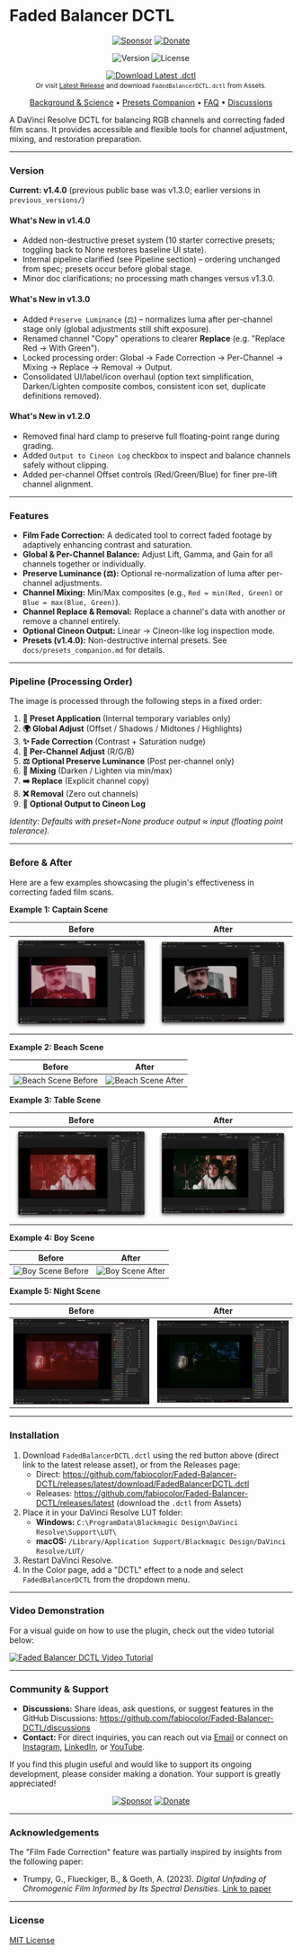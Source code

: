 # Faded Balancer DCTL

<p align="center">
  <a href="https://github.com/sponsors/fabiocolor"><img src="https://img.shields.io/badge/Sponsor-❤️-red?style=for-the-badge" alt="Sponsor"></a>
  <a href="https://paypal.me/fabiocolor"><img src="https://img.shields.io/badge/Donate-PayPal-blue?style=for-the-badge" alt="Donate"></a>
</p>

<p align="center">
  <img src="https://img.shields.io/badge/version-v1.4.0-blue" alt="Version">
  <img src="https://img.shields.io/badge/license-MIT-green" alt="License">
</p>

<p align="center">
  <a href="https://github.com/fabiocolor/Faded-Balancer-DCTL/releases/latest/download/FadedBalancerDCTL.dctl">
    <img src="https://img.shields.io/badge/Download%20Latest%20DCTL-Click%20to%20Install-red?style=for-the-badge" alt="Download Latest .dctl">
  </a>
  <br/>
  <small>
    Or visit <a href="https://github.com/fabiocolor/Faded-Balancer-DCTL/releases/latest">Latest Release</a> and download <code>FadedBalancerDCTL.dctl</code> from Assets.
  </small>
</p>

<p align="center">
  <a href="docs/BACKGROUND_FILM_FADING.md">Background & Science</a> •
  <a href="docs/presets_companion.md">Presets Companion</a> •
  <a href="docs/FAQ.md">FAQ</a> •
  <a href="https://github.com/fabiocolor/Faded-Balancer-DCTL/discussions">Discussions</a>
</p>

A DaVinci Resolve DCTL for balancing RGB channels and correcting faded film scans. It provides accessible and flexible tools for channel adjustment, mixing, and restoration preparation.

---

### Version

**Current: v1.4.0** (previous public base was v1.3.0; earlier versions in `previous_versions/`)

#### What's New in v1.4.0
- Added non-destructive preset system (10 starter corrective presets; toggling back to None restores baseline UI state).
- Internal pipeline clarified (see Pipeline section) – ordering unchanged from spec; presets occur before global stage.
- Minor doc clarifications; no processing math changes versus v1.3.0.

#### What's New in v1.3.0
- Added `Preserve Luminance` (⚖) – normalizes luma after per-channel stage only (global adjustments still shift exposure).
- Renamed channel "Copy" operations to clearer **Replace** (e.g. "Replace Red → With Green").
- Locked processing order: Global → Fade Correction → Per-Channel → Mixing → Replace → Removal → Output.
- Consolidated UI/label/icon overhaul (option text simplification, Darken/Lighten composite combos, consistent icon set, duplicate definitions removed).

#### What's New in v1.2.0
- Removed final hard clamp to preserve full floating-point range during grading.
- Added `Output to Cineon Log` checkbox to inspect and balance channels safely without clipping.
- Added per-channel Offset controls (Red/Green/Blue) for finer pre-lift channel alignment.

---

### Features

-   **Film Fade Correction:** A dedicated tool to correct faded footage by adaptively enhancing contrast and saturation.
-   **Global & Per-Channel Balance:** Adjust Lift, Gamma, and Gain for all channels together or individually.
-   **Preserve Luminance (⚖):** Optional re-normalization of luma after per-channel adjustments.
-   **Channel Mixing:** Min/Max composites (e.g., `Red = min(Red, Green)` or `Blue = max(Blue, Green)`).
-   **Channel Replace & Removal:** Replace a channel's data with another or remove a channel entirely.
-   **Optional Cineon Output:** Linear → Cineon-like log inspection mode.
-   **Presets (v1.4.0):** Non-destructive internal presets. See `docs/presets_companion.md` for details.

---

### Pipeline (Processing Order)

The image is processed through the following steps in a fixed order:

1.  **🎨 Preset Application** (Internal temporary variables only)
2.  **🌍 Global Adjust** (Offset / Shadows / Midtones / Highlights)
3.  **✨ Fade Correction** (Contrast + Saturation nudge)
4.  **🎨 Per-Channel Adjust** (R/G/B)
5.  **⚖️ Optional Preserve Luminance** (Post per-channel only)
6.  **🔄 Mixing** (Darken / Lighten via min/max)
7.  **➡️ Replace** (Explicit channel copy)
8.  **❌ Removal** (Zero out channels)
9.  **📜 Optional Output to Cineon Log**

*Identity: Defaults with preset=None produce output ≈ input (floating point tolerance).*

---

### Before & After

Here are a few examples showcasing the plugin's effectiveness in correcting faded film scans.

**Example 1: Captain Scene**

| Before | After |
| :---: | :---: |
| ![Captain Scene Before](assets/before/captain_before.png) | ![Captain Scene After](assets/after/captain_after.png) |

**Example 2: Beach Scene**

| Before | After |
| :---: | :---: |
| ![Beach Scene Before](assets/before/beach_before.png) | ![Beach Scene After](assets/after/beach_after.png) |

**Example 3: Table Scene**

| Before | After |
| :---: | :---: |
| ![Table Scene Before](assets/before/table_before.png) | ![Table Scene After](assets/after/table_after.png) |

**Example 4: Boy Scene**

| Before | After |
| :---: | :---: |
| ![Boy Scene Before](assets/before/boy_before.png) | ![Boy Scene After](assets/after/boy_after.png) |

**Example 5: Night Scene**

| Before | After |
| :---: | :---: |
| ![Night Scene Before](assets/before/night_before.png) | ![Night Scene After](assets/after/night_after.png) |

---

### Installation

1.  Download `FadedBalancerDCTL.dctl` using the red button above (direct link to the latest release asset), or from the Releases page:
    - Direct: https://github.com/fabiocolor/Faded-Balancer-DCTL/releases/latest/download/FadedBalancerDCTL.dctl
    - Releases: https://github.com/fabiocolor/Faded-Balancer-DCTL/releases/latest (download the `.dctl` from Assets)
2.  Place it in your DaVinci Resolve LUT folder:
	-   **Windows:** `C:\ProgramData\Blackmagic Design\DaVinci Resolve\Support\LUT\`
	-   **macOS:** `/Library/Application Support/Blackmagic Design/DaVinci Resolve/LUT/`
3.  Restart DaVinci Resolve.
4.  In the Color page, add a "DCTL" effect to a node and select `FadedBalancerDCTL` from the dropdown menu.

---

### Video Demonstration

For a visual guide on how to use the plugin, check out the video tutorial below:

[![Faded Balancer DCTL Video Tutorial](https://img.youtube.com/vi/ATPkq5BHs-A/maxresdefault.jpg)](https://youtu.be/ATPkq5BHs-A)

---

### Community & Support

-   **Discussions:** Share ideas, ask questions, or suggest features in the GitHub Discussions: https://github.com/fabiocolor/Faded-Balancer-DCTL/discussions
-   **Contact:** For direct inquiries, you can reach out via [Email](mailto:info@fabiocolor.com) or connect on [Instagram](https://www.instagram.com/fabiocolor), [LinkedIn](https://www.linkedin.com/in/fabiobedoya/), or [YouTube](https://www.youtube.com/@fabiocolor).

If you find this plugin useful and would like to support its ongoing development, please consider making a donation. Your support is greatly appreciated!

<p align="center">
  <a href="https://github.com/sponsors/fabiocolor"><img src="https://img.shields.io/badge/Sponsor-❤️-red?style=for-the-badge" alt="Sponsor"></a>
  <a href="https://paypal.me/fabiocolor"><img src="https://img.shields.io/badge/Donate-PayPal-blue?style=for-the-badge" alt="Donate"></a>
</p>

---

### Acknowledgements

The "Film Fade Correction" feature was partially inspired by insights from the following paper:
-   Trumpy, G., Flueckiger, B., & Goeth, A. (2023). *Digital Unfading of Chromogenic Film Informed by Its Spectral Densities*. [Link to paper](https://ntnuopen.ntnu.no/ntnu-xmlui/handle/11250/3101572)

---

### License

[MIT License](LICENSE)
